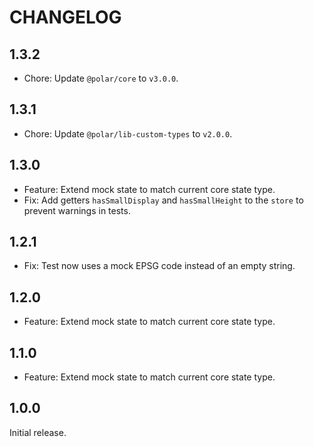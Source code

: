 # CHANGELOG

## 1.3.2

- Chore: Update `@polar/core` to `v3.0.0`.

## 1.3.1

- Chore: Update `@polar/lib-custom-types` to `v2.0.0`.

## 1.3.0

- Feature: Extend mock state to match current core state type.
- Fix: Add getters `hasSmallDisplay` and `hasSmallHeight` to the `store` to prevent warnings in tests.

## 1.2.1

- Fix: Test now uses a mock EPSG code instead of an empty string.

## 1.2.0

- Feature: Extend mock state to match current core state type.

## 1.1.0

- Feature: Extend mock state to match current core state type.

## 1.0.0

Initial release.
